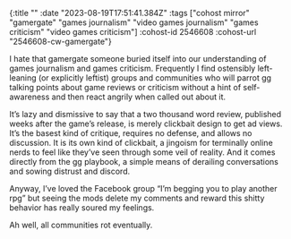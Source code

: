 {:title ""
 :date "2023-08-19T17:51:41.384Z"
 :tags ["cohost mirror" "gamergate" "games journalism" "video games journalism" "games criticism" "video games criticism"]
 :cohost-id 2546608
 :cohost-url "2546608-cw-gamergate"}

I hate that gamergate someone buried itself into our understanding of games journalism and games criticism. Frequently I find ostensibly left-leaning (or explicitly leftist) groups and communities who will parrot gg talking points about game reviews or criticism without a hint of self-awareness and then react angrily when called out about it.

It’s lazy and dismissive to say that a two thousand word review, published weeks after the game’s release, is merely clickbait design to get ad views. It’s the basest kind of critique, requires no defense, and allows no discussion. It is its own kind of clickbait, a jingoism for terminally online nerds to feel like they’ve seen through some veil of reality. And it comes directly from the gg playbook, a simple means of derailing conversations and sowing distrust and discord.

Anyway, I’ve loved the Facebook group “I’m begging you to play another rpg” but seeing the mods delete my comments and reward this shitty behavior has really soured my feelings.

Ah well, all communities rot eventually.